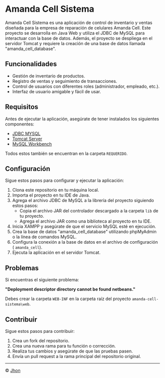# Amanda Cell Sistema

Amanda Cell Sistema es una aplicación de control de inventario y ventas diseñada para la empresa de reparación de celulares Amanda Cell. Este proyecto se desarrolla en Java Web y utiliza el JDBC de MySQL para interactuar con la base de datos. Además, el proyecto se despliega en el servidor Tomcat y requiere la creación de una base de datos llamada "amanda_cell_database".

## Funcionalidades

- Gestión de inventario de productos.
- Registro de ventas y seguimiento de transacciones.
- Control de usuarios con diferentes roles (administrador, empleado, etc.).
- Interfaz de usuario amigable y fácil de usar.

## Requisitos

Antes de ejecutar la aplicación, asegúrate de tener instalados los siguientes componentes:

- [JDBC MYSQL](https://dev.mysql.com/downloads/connector/j/)
- [Tomcat Server](https://tomcat.apache.org/)
- [MySQL Workbench](https://www.mysql.com/products/workbench/)

Todos estos también se encuentran en la carpeta `REQUERIDO`.

## Configuración

Sigue estos pasos para configurar y ejecutar la aplicación:

1. Clona este repositorio en tu máquina local.
2. Importa el proyecto en tu IDE de Java.
3. Agrega el archivo JDBC de MySQL a la librería del proyecto siguiendo estos pasos:
   - Copia el archivo JAR del controlador descargado a la carpeta `lib` de tu proyecto.
   - Agrega el archivo JAR como una biblioteca al proyecto en tu IDE.
4. Inicia XAMPP y asegúrate de que el servicio MySQL esté en ejecución.
5. Crea la base de datos "amanda_cell_database" utilizando phpMyAdmin o la línea de comandos MySQL.
6. Configura la conexión a la base de datos en el archivo de configuración ( `amanda_cell`).
7. Ejecuta la aplicación en el servidor Tomcat.

## Problemas

Si encuentras el siguiente problema:

**"Deployment descriptor directory cannot be found netbeans."**

Debes crear la carpeta `WEB-INF` en la carpeta raíz del proyecto `amanda-cell-sistema\web`.

## Contribuir

Sigue estos pasos para contribuir:

1. Crea un fork del repositorio.
2. Crea una nueva rama para tu función o corrección.
3. Realiza tus cambios y asegúrate de que las pruebas pasen.
4. Envía un pull request a la rama principal del repositorio original.

---

© [Jhon]()
